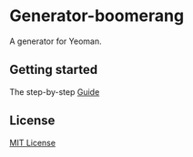# Generator-boomerang

A generator for Yeoman.

## Getting started
The step-by-step [Guide](http://gdg-x.github.io/generator-boomerang)

## License
[MIT License](http://en.wikipedia.org/wiki/MIT_License)
